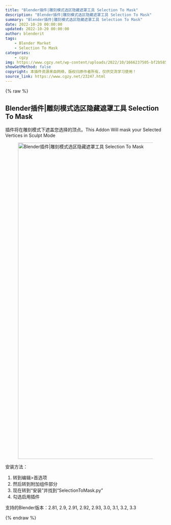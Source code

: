 ```yaml
---
title: "Blender插件|雕刻模式选区隐藏遮罩工具 Selection To Mask"
description: "Blender插件|雕刻模式选区隐藏遮罩工具 Selection To Mask"
summary: "Blender插件|雕刻模式选区隐藏遮罩工具 Selection To Mask"
date: 2022-10-20 00:00:00
updated: 2022-10-20 00:00:00
author: blenderit
tags: 
    - Blender Market
    - Selection To Mask
categories:
    - cgzy
img: https://www.cgzy.net/wp-content/uploads/2022/10/1666237505-bf2b585aaeb7a04.jpg
showGetMethod: false
copyright: 本插件资源来自网络，版权归原作者所有，仅供交流学习使用！
source_link: https://www.cgzy.net/23247.html
---
```


{% raw %}
<div class="wp-block-pandastudio-title"><div class="title_style_01"><h2 id="h2-0">Blender插件|雕刻模式选区隐藏遮罩工具 Selection To Mask</h2></div></div><p>插件将在雕刻模式下遮盖您选择的顶点。This Addon Will mask your Selected Vertices in Sculpt Mode</p><div class="wp-block-image is-style-border-round-and-with-shadow"><figure class="aligncenter size-full"><img fetchpriority="high" decoding="async" width="1920" height="991" src="https://www.cgzy.net/wp-content/uploads/2022/10/1666237346-c81e728d9d4c2f6.jpg" class="wp-image-23248" srcset="https://www.cgzy.net/wp-content/uploads/2022/10/1666237346-c81e728d9d4c2f6.jpg 1920w, https://www.cgzy.net/wp-content/uploads/2022/10/1666237346-c81e728d9d4c2f6-1536x793.jpg 1536w" sizes="(max-width: 1920px) 100vw, 1920px" title="Blender插件|雕刻模式选区隐藏遮罩工具 Selection To Mask" alt="Blender插件|雕刻模式选区隐藏遮罩工具 Selection To Mask"></figure></div><p>安装方法：</p><ol><li>转到编辑&gt;首选项</li><li>然后转到附加组件部分</li><li>现在转到“安装”并找到“SelectionToMask.py”</li><li>勾选启用插件</li></ol><div class="wp-block-pandastudio-tips"><div class="tip success "><p>支持的Blender版本：2.81, 2.9, 2.91, 2.92, 2.93, 3.0, 3.1, 3.2, 3.3</p>
</div></div>
<div style="display: none">cgzy</div>
{% endraw %}